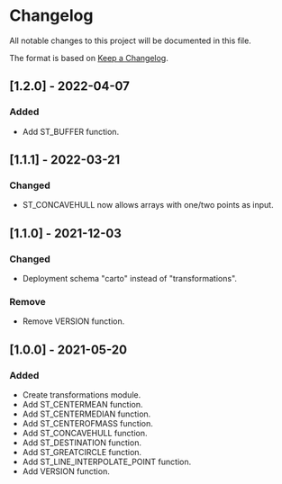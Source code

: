 # Changelog
All notable changes to this project will be documented in this file.

The format is based on [Keep a Changelog](https://keepachangelog.com/en/1.0.0/).

## [1.2.0] - 2022-04-07

### Added
- Add ST_BUFFER function.

## [1.1.1] - 2022-03-21

### Changed
- ST_CONCAVEHULL now allows arrays with one/two points as input.

## [1.1.0] - 2021-12-03

### Changed
- Deployment schema "carto" instead of "transformations".

### Remove
- Remove VERSION function.

## [1.0.0] - 2021-05-20

### Added
- Create transformations module.
- Add ST_CENTERMEAN function.
- Add ST_CENTERMEDIAN function.
- Add ST_CENTEROFMASS function.
- Add ST_CONCAVEHULL function.
- Add ST_DESTINATION function.
- Add ST_GREATCIRCLE function.
- Add ST_LINE_INTERPOLATE_POINT function.
- Add VERSION function.